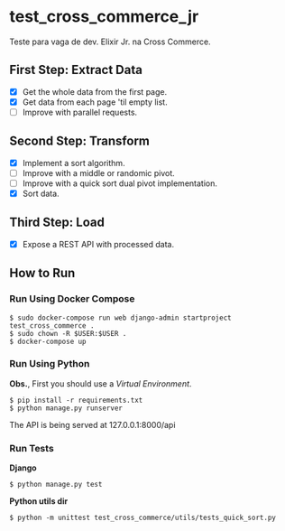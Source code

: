 # test_cross_commerce_jr
Teste para vaga de dev. Elixir Jr. na Cross Commerce.

## First Step: Extract Data
- [x] Get the whole data from the first page.
- [x] Get data from each page 'til empty list.
 - [ ] Improve with parallel requests.

## Second Step: Transform
- [x] Implement a sort algorithm.
 - [ ] Improve with a middle or randomic pivot.
 - [ ] Improve with a quick sort dual pivot implementation.
- [x] Sort data.

## Third Step: Load
- [x] Expose a REST API with processed data.

## How to Run
### Run Using Docker Compose
```shell
$ sudo docker-compose run web django-admin startproject test_cross_commerce .
$ sudo chown -R $USER:$USER .
$ docker-compose up
```

### Run Using Python
**Obs.**, First you should use a *Virtual Environment*.
```shell
$ pip install -r requirements.txt
$ python manage.py runserver
```
The API is being served at 127.0.0.1:8000/api

### Run Tests
**Django**
```shell
$ python manage.py test
```
**Python utils dir**
```shell
$ python -m unittest test_cross_commerce/utils/tests_quick_sort.py
```